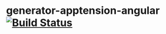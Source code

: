 # generator-apptension-angular [![Build Status](https://secure.travis-ci.org/patrykziem/generator-apptension-angular.png?branch=master)](https://travis-ci.org/patrykziem/generator-apptension-angular)
